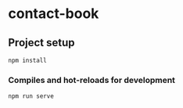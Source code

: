 # contact-book

## Project setup
```
npm install
```

### Compiles and hot-reloads for development
```
npm run serve
```

